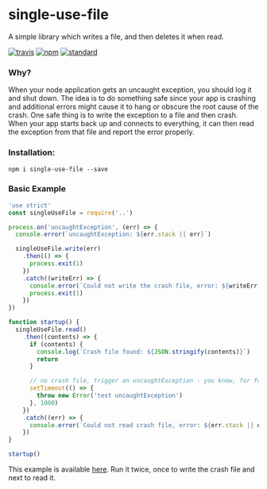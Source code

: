 # single-use-file

A simple library which writes a file, and then deletes it when read.

[![travis][travis-image]][travis-url]
[![npm][npm-image]][npm-url]
[![standard][standard-image]][standard-url]

[travis-image]: https://travis-ci.org/maxnachlinger/single-use-file.svg?branch=master
[travis-url]: https://travis-ci.org/maxnachlinger/single-use-file
[npm-image]: https://img.shields.io/npm/v/single-use-file.svg?style=flat
[npm-url]: https://npmjs.org/package/single-use-file
[standard-image]: https://img.shields.io/badge/code%20style-standard-brightgreen.svg
[standard-url]: http://standardjs.com/

### Why?

When your node application gets an uncaught exception, you should log it and shut down. The idea is to do something safe since your app is crashing and additional errors might cause it to hang or obscure the root cause of the crash. One safe thing is to write the exception to a file and then crash. When your app starts back up and 
connects to everything, it can then read the exception from that file and report the error properly.

### Installation:
```
npm i single-use-file --save
```

### Basic Example
```javascript
'use strict'
const singleUseFile = require('..')

process.on('uncaughtException', (err) => {
  console.error(`uncaughtException: ${err.stack || err}`)

  singleUseFile.write(err)
    .then(() => {
      process.exit(1)
    })
    .catch((writeErr) => {
      console.error(`Could not write the crash file, error: ${writeErr.stack || writeErr}`)
      process.exit(1)
    })
})

function startup() {
  singleUseFile.read()
    .then((contents) => {
      if (contents) {
        console.log(`Crash file found: ${JSON.stringify(contents)}`)
        return
      }

      // no crash file, trigger an uncaughtException - you know, for fun
      setTimeout(() => {
        throw new Error('test uncaughtException')
      }, 1000)
    })
    .catch((err) => {
      console.error(`Could not read crash file, error: ${err.stack || err}`)
    })
}

startup()
```
This example is available [here](https://github.com/maxnachlinger/single-use-file/blob/master/example/index.js). 
Run it twice, once to write the crash file and next to read it.
